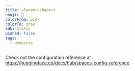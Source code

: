 ```yaml
---
title: clauanrochaport
emoji: 🐳
colorFrom: pink
colorTo: gray
sdk: static
pinned: false
tags:
  - deepsite
---
```


Check out the configuration reference at https://huggingface.co/docs/hub/spaces-config-reference